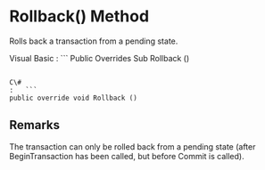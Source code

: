 <!-- loio3c1f40f06c5f1014bd1ecddcc05dd628 -->

# Rollback\(\) Method

Rolls back a transaction from a pending state.



Visual Basic
:   ```
Public Overrides Sub Rollback ()
```

C\#
:   ```
public override void Rollback ()
```



## Remarks

The transaction can only be rolled back from a pending state \(after BeginTransaction has been called, but before Commit is called\).

